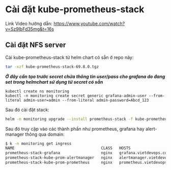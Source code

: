 # Cài đặt kube-prometheus-stack
Link Video hướng dẫn: https://www.youtube.com/watch?v=Sz9lbFd35mg&t=16s

## Cài đặt NFS server
Cài kube-prometheus-stack từ helm chart có sẵn ở repo này:
```bash
tar -xzf kube-prometheus-stack-69.8.0.tgz
```

***Ở đây cần tạo trước secret chứa thông tin user/pass cho grafana do đang set trong helmchart sử dụng từ secret có sẵn***
```
kubectl create ns monitoring 
kubectl -n monitoring create secret generic grafana-admin-user --from-literal admin-user=admin --from-literal admin-password=Abcd_123
```

Sau đó cài đặt stack:
```bash
helm -n monitoring upgrade --install prometheus-stack -f kube-prometheus-stack/values.stack.viettq.yaml ./kube-prometheus-stack --create-namespace
```

Sau đó truy cập vào các thành phần như prometheus, grafana hay alert-manager thông qua domain:

```bash
$ k -n monitoring get ingress
NAME                                      CLASS   HOSTS                         ADDRESS   PORTS   AGE
prometheus-stack-grafana                  nginx   grafana.vietdevops.com                  80      8m41s
prometheus-stack-kube-prom-alertmanager   nginx   alertmanager.vietdevops.com             80      8m41s
prometheus-stack-kube-prom-prometheus     nginx   prometheus.vietdevops.com               80      8m41s
```

